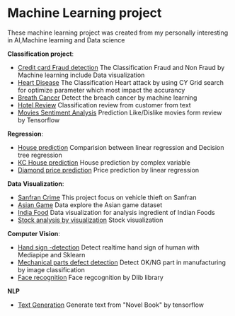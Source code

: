 # Machine Learning project
These machine learning project was created from my personally interesting in AI,Machine learning and Data science

**Classification project**:
- [Credit card Fraud detection](https://github.com/Intraraksa/ML-projects/tree/master/Project/Credit%20Fraud%20Detection) The Classification Fraud and Non Fraud by Machine learning include Data visualization
- [Heart Disease](https://github.com/Intraraksa/ML-projects/tree/master/Project/Heart%20Disease) The Classification Heart attack by using CY Grid search for optimize parameter which most impact the accurancy
- [Breath Cancer](https://github.com/Intraraksa/ML-projects/tree/master/Project/Breath_cancer) Detect the breach cancer by machine learning
- [Hotel Review](https://github.com/Intraraksa/ML-projects/tree/master/Notebook/Hotel-review) Classification review from customer from text
- [Movies Sentiment Analysis](https://github.com/Intraraksa/ML-projects/tree/master/Project/Movie-review-sentiment) Prediction Like/Dislike movies form review by Tensorflow 


**Regression**:
- [House prediction](https://github.com/Intraraksa/ML-projects/blob/master/Notebook/Breath_Cancer.ipynb) Comparision between linear regression and  Decision tree regression
- [KC House prediction](https://github.com/Intraraksa/ML-projects/blob/master/Notebook/KC%20house%20prediction.ipynb) House prediction by complex variable 
- [Diamond price prediction](https://github.com/Intraraksa/ML-projects/blob/Notebook/master/diamonds.ipynb) Price prediction by linear regression

**Data Visualization**:
- [Sanfran Crime](https://github.com/Intraraksa/ML-projects/blob/master/Notebook/Sanfran_crimes.ipynb) This project focus on vehicle thieft on Sanfran
- [Asian Game](https://github.com/Intraraksa/ML-projects/blob/master/Notebook/Asian_game.ipynb) Data explore the Asian game dataset
- [India Food](https://github.com/Intraraksa/ML-projects/blob/master/Notebook/Indian_foods.ipynb) Data visualization for analysis ingredient of Indian Foods
- [Stock analysis by visualization](https://github.com/Intraraksa/ML-projects/tree/master/Project/Stock-price-analysis) Stock visualization

**Computer Vision**:
- [Hand sign -detection](https://github.com/Intraraksa/ML-projects/tree/master/Project/Hand-sign-detection) Detect realtime hand sign of human with Mediapipe and Sklearn 
- [Mechanical parts defect detection](https://github.com/Intraraksa/ML-projects/tree/master/Project/Mechanic%20parts%20defect%20detection) Detect OK/NG part in manufacturing by image classification
- [Face recognition](https://github.com/Intraraksa/ML-projects/tree/master/Project/Face-recognition) Face regcognition by Dlib library

**NLP**
- [Text Generation](https://github.com/Intraraksa/ML-projects/tree/master/Project/Text_generation) Generate text from "Novel Book" by tensorflow
